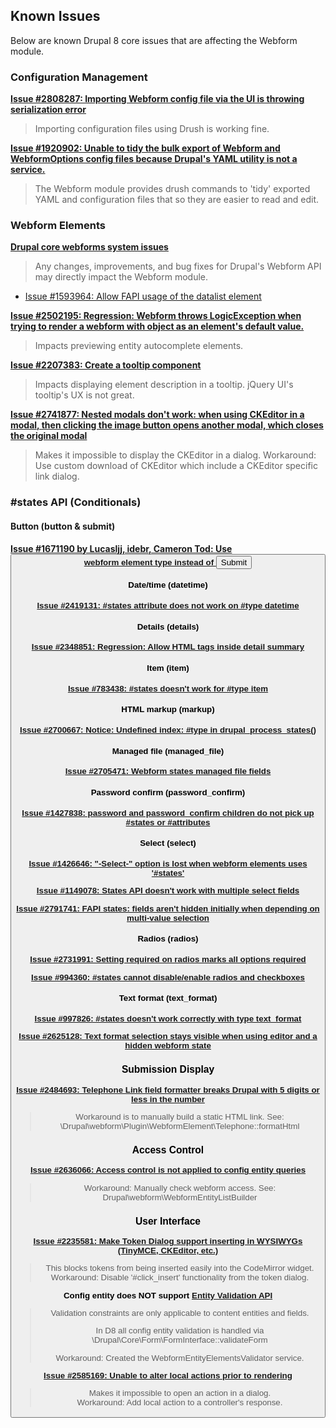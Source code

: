 Known Issues
------------

Below are known Drupal 8 core issues that are affecting the Webform module.

### Configuration Management

**[Issue #2808287: Importing Webform config file via the UI is throwing serialization error](https://www.drupal.org/node/2808287)**

> Importing configuration files using Drush is working fine.

**[Issue #1920902: Unable to tidy the bulk export of Webform and WebformOptions config files 
because Drupal's YAML utility is not a service.](https://www.drupal.org/node/1920902)**

> The Webform module provides drush commands to 'tidy' exported YAML and
> configuration files that so they are easier to read and edit.

### Webform Elements
    
**[Drupal core webforms system issues](https://www.drupal.org/project/issues/drupal?status=Open&version=8.x&component=forms+system)**
  
> Any changes, improvements, and bug fixes for Drupal's Webform API may directly
> impact the Webform module.
  
- [Issue #1593964: Allow FAPI usage of the datalist element](https://www.drupal.org/node/1593964)

**[Issue #2502195: Regression: Webform throws LogicException when trying to render a webform with object as an element's default value.](https://www.drupal.org/node/2502195)**  

> Impacts previewing entity autocomplete elements.

**[Issue #2207383: Create a tooltip component](https://www.drupal.org/node/2207383)**

> Impacts displaying element description in a tooltip. jQuery UI's tooltip's UX
> is not great.

**[Issue #2741877: Nested modals don't work: when using CKEditor in a modal, then clicking the image button opens another modal, which closes the original modal](https://www.drupal.org/node/2741877)**

> Makes it impossible to display the CKEditor in a dialog.
> Workaround: Use custom download of CKEditor which include a CKEditor specific 
> link dialog.

### \#states API (Conditionals)

#### Button (button & submit)

**[Issue #1671190 by Lucasljj, idebr, Cameron Tod: Use <button /> webform element type instead of <input type="submit" />](https://www.drupal.org/node/1671190)**

#### Date/time (datetime)

**[Issue #2419131: #states attribute does not work on #type datetime](https://www.drupal.org/node/2419131)**

#### Details (details)

**[Issue #2348851: Regression: Allow HTML tags inside detail summary](https://www.drupal.org/node/2348851)**

#### Item (item)

**[Issue #783438: #states doesn't work for #type item](https://www.drupal.org/node/783438)**

#### HTML markup (markup)

**[Issue #2700667: Notice: Undefined index: #type in drupal_process_states()](https://www.drupal.org/node/2700667)**

#### Managed file (managed_file)

**[Issue #2705471: Webform states managed file fields](https://www.drupal.org/node/2705471)**

#### Password confirm (password_confirm)

**[Issue #1427838: password and password_confirm children do not pick up #states or #attributes](https://www.drupal.org/node/1427838)**

#### Select (select)

**[Issue #1426646: "-Select-" option is lost when webform elements uses '#states'](https://www.drupal.org/node/1426646)**

**[Issue #1149078: States API doesn't work with multiple select fields](https://www.drupal.org/node/1149078)**

**[Issue #2791741: FAPI states: fields aren't hidden initially when depending on multi-value selection](https://www.drupal.org/node/2791741)**

#### Radios (radios)

**[Issue #2731991: Setting required on radios marks all options required](https://www.drupal.org/node/2731991)**

**[Issue #994360: #states cannot disable/enable radios and checkboxes](https://www.drupal.org/node/994360)**

#### Text format (text_format)

**[Issue #997826: #states doesn't work correctly with type text_format](https://www.drupal.org/node/997826)**

**[Issue #2625128: Text format selection stays visible when using editor and a hidden webform state](https://www.drupal.org/node/2625128)**

### Submission Display

**[Issue #2484693: Telephone Link field formatter breaks Drupal with 5 digits or less in the number](https://www.drupal.org/node/2720923)**

> Workaround is to manually build a static HTML link.
> See: \Drupal\webform\Plugin\WebformElement\Telephone::formatHtml

### Access Control

**[Issue #2636066: Access control is not applied to config entity queries](https://www.drupal.org/node/2636066)**

> Workaround: Manually check webform access.
> See: Drupal\webform\WebformEntityListBuilder

### User Interface

**[Issue #2235581: Make Token Dialog support inserting in WYSIWYGs (TinyMCE, CKEditor, etc.)](https://www.drupal.org/node/2235581)**

> This blocks tokens from being inserted easily into the CodeMirror widget.
> Workaround: Disable '\#click_insert' functionality from the token dialog.
   
**Config entity does NOT support [Entity Validation API](https://www.drupal.org/node/2015613)**

> Validation constraints are only applicable to content entities and fields.
>
> In D8 all config entity validation is handled via 
  \Drupal\Core\Form\FormInterface::validateForm
>
> Workaround: Created the WebformEntityElementsValidator service.      
  
**[Issue #2585169: Unable to alter local actions prior to rendering](https://www.drupal.org/node/2585169)**

> Makes it impossible to open an action in a dialog.  
> Workaround: Add local action to a controller's response.
